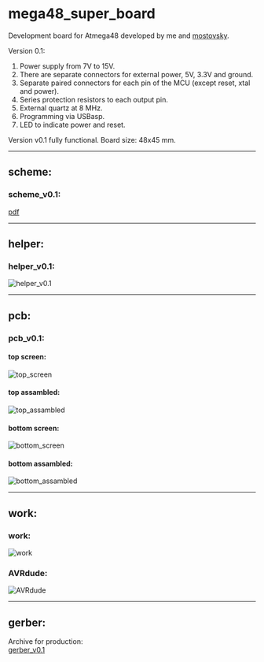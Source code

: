 # mega48_super_board  
Development board for Atmega48 developed by me and [mostovsky](https://github.com/mostovsky).  


Version 0.1: 
1. Power supply from 7V to 15V.  
2. There are separate connectors for external power, 5V, 3.3V and ground.  
3. Separate paired connectors for each pin of the MCU (except reset, xtal and power).  
4. Series protection resistors to each output pin.  
5. External quartz at 8 MHz.  
6. Programming via USBasp.  
7. LED to indicate power and reset.  

Version v0.1 fully functional. Board size: 48x45 mm.  

***
## scheme:  
### scheme_v0.1:  
[pdf](scheme_v0.1.pdf)  

***
## helper:  
### helper_v0.1:  
![helper_v0.1](../helper/helper_v0.1.jpg)  

***
## pcb:  
### pcb_v0.1:  
#### top screen:  
![top_screen](../view/v0.1/screen_v0.1_top.png)  
#### top assambled:  
![top_assambled](../view/v0.1/view_v0.1_top.jpg)  
#### bottom screen:  
![bottom_screen](../view/v0.1/screen_v0.1_bottom.png)  
#### bottom assambled:  
![bottom_assambled](../view/v0.1/view_v0.1_bottom.jpg)  

***
## work:  
### work:  
![work](../view/v0.1/view_0.1_work.jpg)  
### AVRdude:  
![AVRdude](mega48_super_board_v0.1_calibr.png)  

***
## gerber:  
Archive for production:  
[gerber_v0.1](https://github.com/piro-s/mega48_super_board/raw/main/gerber/mega48_super_board_v0.1.zip)  